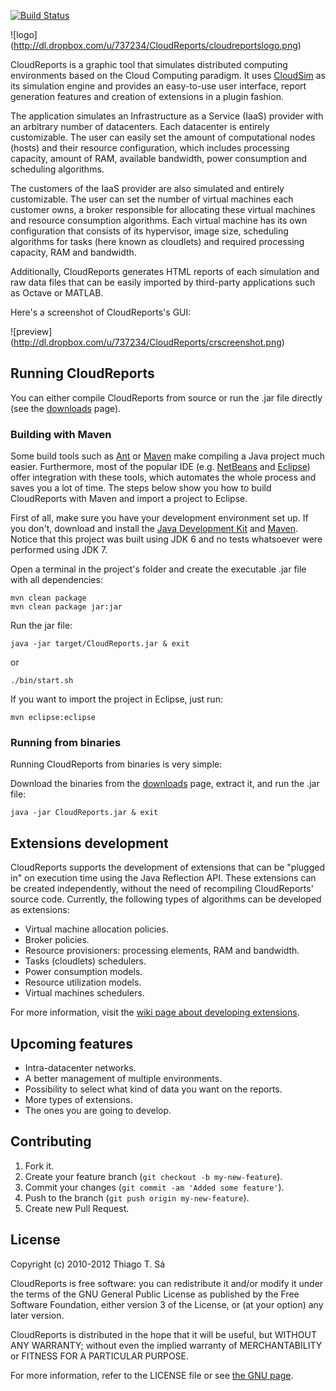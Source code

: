 [![Build Status](https://secure.travis-ci.org/thiagotts/CloudReports.png)](http://travis-ci.org/thiagotts/CloudReports)

![logo] (http://dl.dropbox.com/u/737234/CloudReports/cloudreportslogo.png)

CloudReports is a graphic tool that simulates distributed computing environments based
on the Cloud Computing paradigm. It uses [CloudSim][cloudsim] as its simulation
engine and provides an easy-to-use user interface, report generation features and
creation of extensions in a plugin fashion.

The application simulates an Infrastructure as a Service (IaaS) provider with an 
arbitrary number of datacenters. Each datacenter is entirely customizable. The user
can easily set the amount of computational nodes (hosts) and their resource configuration,
which includes processing capacity, amount of RAM, available bandwidth, power consumption
and scheduling algorithms.

The customers of the IaaS provider are also simulated and entirely customizable. The user
can set the number of virtual machines each customer owns, a broker responsible for allocating
these virtual machines and resource consumption algorithms. Each virtual machine has its own
configuration that consists of its hypervisor, image size, scheduling algorithms for
tasks (here known as cloudlets) and required processing capacity, RAM and bandwidth.

Additionally, CloudReports generates HTML reports of each simulation and raw data files that
can be easily imported by third-party applications such as Octave or MATLAB.

Here's a screenshot of CloudReports's GUI:

![preview] (http://dl.dropbox.com/u/737234/CloudReports/crscreenshot.png)


## Running CloudReports

You can either compile CloudReports from source or run the .jar file directly (see the
[downloads][downloadspage] page).

### Building with Maven

Some build tools such as [Ant][ant] or [Maven][maven] make compiling a Java project much easier.
Furthermore, most of the popular IDE (e.g. [NetBeans][netbeans] and [Eclipse][eclipse]) offer 
integration with these tools, which automates the whole process and saves you a lot of time.
The steps below show you how to build CloudReports with Maven and import a project to Eclipse.

First of all, make sure you have your development environment set up. If you don't,
download and install the [Java Development Kit][jdk] and [Maven][maven]. 
Notice that this project was built using JDK 6 and no tests whatsoever were performed using JDK 7.

Open a terminal in the project's folder and create the executable .jar file with all dependencies:

    mvn clean package
    mvn clean package jar:jar

Run the jar file:

    java -jar target/CloudReports.jar & exit

or

    ./bin/start.sh

If you want to import the project in Eclipse, just run:

    mvn eclipse:eclipse

### Running from binaries

Running CloudReports from binaries is very simple:

Download the binaries from the [downloads][downloadspage] page, extract it, and run the .jar file:

    java -jar CloudReports.jar & exit

## Extensions development

CloudReports supports the development of extensions that can be "plugged in" on execution time using
the Java Reflection API. These extensions can be created independently, without the need of recompiling 
CloudReports' source code. Currently, the following types of algorithms can be developed as extensions:

- Virtual machine allocation policies.
- Broker policies.
- Resource provisioners: processing elements, RAM and bandwidth.
- Tasks (cloudlets) schedulers.
- Power consumption models.
- Resource utilization models.
- Virtual machines schedulers.

For more information, visit the [wiki page about developing extensions][extensionswiki].

## Upcoming features

- Intra-datacenter networks.
- A better management of multiple environments.
- Possibility to select what kind of data you want on the reports.
- More types of extensions.
- The ones you are going to develop.

## Contributing

1. Fork it.
2. Create your feature branch (`git checkout -b my-new-feature`).
3. Commit your changes (`git commit -am 'Added some feature'`).
4. Push to the branch (`git push origin my-new-feature`).
5. Create new Pull Request.

## License

Copyright (c) 2010-2012 Thiago T. Sá

CloudReports is free software: you can redistribute it and/or modify
it under the terms of the GNU General Public License as published by
the Free Software Foundation, either version 3 of the License, or
(at your option) any later version.

CloudReports is distributed in the hope that it will be useful,
but WITHOUT ANY WARRANTY; without even the implied warranty of
MERCHANTABILITY or FITNESS FOR A PARTICULAR PURPOSE.

For more information, refer to the LICENSE file or see [the GNU page][gnu].

[cloudsim]: http://www.cloudbus.org/cloudsim/
[downloadspage]: https://github.com/thiagotts/CloudReports/downloads
[netbeans]:http://netbeans.org/
[eclipse]: http://www.eclipse.org/
[jdk]: http://www.oracle.com/technetwork/java/javase/downloads/index.html
[ant]:http://ant.apache.org/
[maven]: http://maven.apache.org/
[gnu]: http://www.gnu.org/licenses
[extensionswiki]: https://github.com/thiagotts/CloudReports/wiki/Developing-extensions

